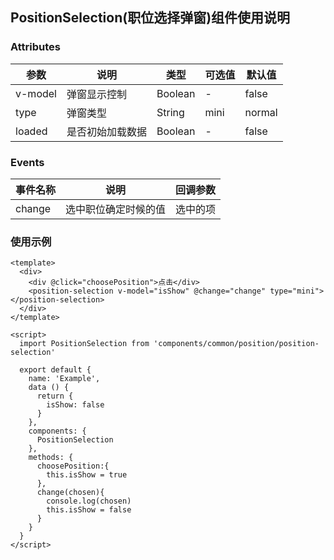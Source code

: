 ## PositionSelection(职位选择弹窗)组件使用说明

### Attributes

参数 | 说明 | 类型 | 可选值 | 默认值
--- | --- | --- | --- | --- |
v-model | 弹窗显示控制 | Boolean | - | false
type | 弹窗类型 | String | mini | normal
loaded | 是否初始加载数据 | Boolean | - | false

### Events

事件名称 | 说明 | 回调参数
---|--- | --- |
change | 选中职位确定时候的值 | 选中的项

### 使用示例
```vue
<template>
  <div>
    <div @click="choosePosition">点击</div>
    <position-selection v-model="isShow" @change="change" type="mini"></position-selection>
  </div>
</template>

<script>
  import PositionSelection from 'components/common/position/position-selection'

  export default {
    name: 'Example',
    data () {
      return {
        isShow: false
      }
    },
    components: {
      PositionSelection
    },
    methods: {
      choosePosition:{
        this.isShow = true
      },
      change(chosen){
        console.log(chosen)
        this.isShow = false
      }
    }
  }
</script>

```
